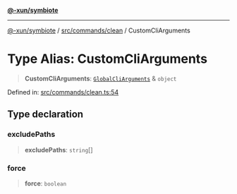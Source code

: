 [**@-xun/symbiote**](../../../../README.md)

***

[@-xun/symbiote](../../../../README.md) / [src/commands/clean](../README.md) / CustomCliArguments

# Type Alias: CustomCliArguments

> **CustomCliArguments**: [`GlobalCliArguments`](../../../configure/type-aliases/GlobalCliArguments.md) & `object`

Defined in: [src/commands/clean.ts:54](https://github.com/Xunnamius/symbiote/blob/7b8ca545f93c3e9d22b693c6c58dbb29604867ff/src/commands/clean.ts#L54)

## Type declaration

### excludePaths

> **excludePaths**: `string`[]

### force

> **force**: `boolean`
